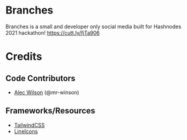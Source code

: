 # Branches

Branches is a small and developer only social media built for Hashnodes 2021 hackathon! https://cutt.ly/fjTa906

# Credits

## Code Contributors

- [Alec Wilson](https://github.com/mr-winson) (@mr-winson)

## Frameworks/Resources

- [TailwindCSS](https://tailwindcss.com)
- [LineIcons](https://lineicons.com)
